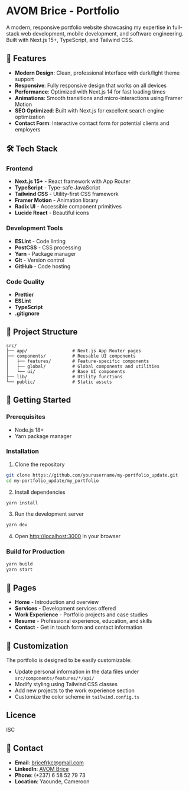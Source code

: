 # AVOM Brice - Portfolio

A modern, responsive portfolio website showcasing my expertise in full-stack web development, mobile development, and software engineering. Built with Next.js 15+, TypeScript, and Tailwind CSS.

## 🚀 Features

- **Modern Design**: Clean, professional interface with dark/light theme support
- **Responsive**: Fully responsive design that works on all devices
- **Performance**: Optimized with Next.js 14 for fast loading times
- **Animations**: Smooth transitions and micro-interactions using Framer Motion
- **SEO Optimized**: Built with Next.js for excellent search engine optimization
- **Contact Form**: Interactive contact form for potential clients and employers

## 🛠️ Tech Stack

### Frontend

- **Next.js 15+** - React framework with App Router
- **TypeScript** - Type-safe JavaScript
- **Tailwind CSS** - Utility-first CSS framework
- **Framer Motion** - Animation library
- **Radix UI** - Accessible component primitives
- **Lucide React** - Beautiful icons

### Development Tools

- **ESLint** - Code linting
- **PostCSS** - CSS processing
- **Yarn** - Package manager
- **Git** - Version control
- **GitHub** - Code hosting

### Code Quality

- **Prettier**
- **ESLint**
- **TypeScript**
- **.gitignore**

## 📁 Project Structure

```
src/
├── app/                 # Next.js App Router pages
├── components/          # Reusable UI components
│   ├── features/        # Feature-specific components
│   ├── global/          # Global components and utilities
│   └── ui/              # Base UI components
├── lib/                 # Utility functions
└── public/              # Static assets
```

## 🚀 Getting Started

### Prerequisites

- Node.js 18+
- Yarn package manager

### Installation

1. Clone the repository

```bash
git clone https://github.com/yourusername/my-portfolio_update.git
cd my-portfolio_update/my_portfolio
```

2. Install dependencies

```bash
yarn install
```

3. Run the development server

```bash
yarn dev
```

4. Open [http://localhost:3000](http://localhost:3000) in your browser

### Build for Production

```bash
yarn build
yarn start
```

## 📱 Pages

- **Home** - Introduction and overview
- **Services** - Development services offered
- **Work Experience** - Portfolio projects and case studies
- **Resume** - Professional experience, education, and skills
- **Contact** - Get in touch form and contact information

## 🎨 Customization

The portfolio is designed to be easily customizable:

- Update personal information in the data files under `src/components/features/*/api/`
- Modify styling using Tailwind CSS classes
- Add new projects to the work experience section
- Customize the color scheme in `tailwind.config.ts`

## Licence

ISC

## 🤝 Contact

- **Email**: bricefrkc@gmail.com
- **LinkedIn**: [AVOM Brice](https://www.linkedin.com/in/avombrice/)
- **Phone**: (+237) 6 58 52 79 73
- **Location**: Yaounde, Cameroon
